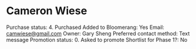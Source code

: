 # Cameron Wiese

Purchase status: 4. Purchased
Added to Bloomerang: Yes
Email: camwiese@gmail.com
Owner: Gary Sheng
Preferred contact method: Text message
Promotion status: 0. Asked to promote
Shortlist for Phase 1?: No
